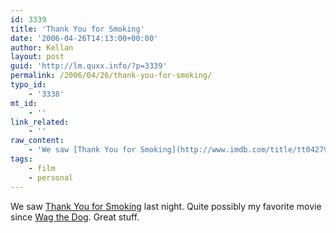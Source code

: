 ```yaml
---
id: 3339
title: 'Thank You for Smoking'
date: '2006-04-26T14:13:00+00:00'
author: Kellan
layout: post
guid: 'http://lm.quxx.info/?p=3339'
permalink: /2006/04/26/thank-you-for-smoking/
typo_id:
    - '3338'
mt_id:
    - ''
link_related:
    - ''
raw_content:
    - 'We saw [Thank You for Smoking](http://www.imdb.com/title/tt0427944/) last night.  Quite possibly my favorite movie since [Wag the Dog](http://www.imdb.com/title/tt0120885/).  Great stuff.'
tags:
    - film
    - personal
---
```


We saw [Thank You for Smoking](http://www.imdb.com/title/tt0427944/) last night. Quite possibly my favorite movie since [Wag the Dog](http://www.imdb.com/title/tt0120885/). Great stuff.